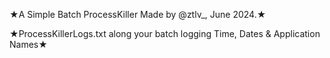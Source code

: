 ★A Simple Batch ProcessKiller Made by @ztlv_, June 2024.★

★ProcessKillerLogs.txt along your batch logging Time, Dates & Application Names★
